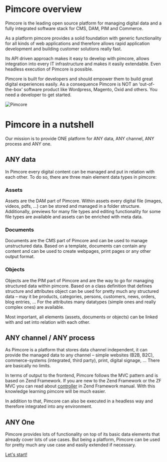# Pimcore overview
Pimcore is the leading open source platform for managing digital data and a fully integrated software stack for CMS, DAM, PIM and Commerce. 

As a platform pimcore provides a solid foundation with generic functionality for all kinds of web applications and therefore allows rapid application development and building customer solutions really fast. 

Its API driven approach makes it easy to develop with pimcore, allows integration into every IT infrastructure and makes it easily extendable. Even headless execution of Pimcore is possible. 

Pimcore is built for developers and should empower them to build great digital experiences easily. As a consequence Pimcore is NOT an ‘out-of-the-box’ software product like Wordpress, Magento, Oxid and others. You need a developer to get started. 

![Pimcore](/img/pimcore_basis.png)


# Pimcore in a nutshell
Our mission is to provide ONE platform for ANY data, ANY channel, ANY process and ANY one. 


## ANY data 
In Pimcore every digital content can be managed and put in relation with each other. To do so, there are three main element data types in pimcore:

### Assets
Assets are the DAM part of Pimcore. Within assets every digital file (images, videos, pdfs, …) can be stored and managed in a folder structure. Additionally, previews for many file types and editing functionality for some file types are available and assets can be enriched with meta data. 


### Documents
Documents are the CMS part of Pimcore and can be used to manage unstructured data. Based on a template, documents can contain any content and can be used to create webpages, print pages or any other output format. 


### Objects
Objects are the PIM part of Pimcore and are the way to go for managing structured data within pimcore. Based on a class definition that defines structure and attributes object can be used for pretty much any structured data – may it be products, categories, persons, customers, news, orders, blog entries, … For the attributes many datatypes (simple ones and really complex ones) are available.  


Most important, all elements (assets, documents or objects) can be linked with and set into relation with each other.


## ANY channel / ANY process
As Pimcore is a platform that stores data channel independent, it can provide the managed data to any channel – simple websites (B2B, B2C), commerce-systems (integrated, third party), print, digital signage, … There are basically no limits. 

In terms of output to the frontend, Pimcore follows the MVC pattern and is based on Zend Framework. If you are new to the Zend Framework or the ZF MVC you can read about [controller](http://framework.zend.com/manual/1.12/en/zend.controller.html) in Zend Framework manual. With this knowledge learning pimcore will be much easier.

In addition to that, Pimcore can also be executed in a headless way and therefore integrated into any environment. 


## ANY One 
Pimcore provides lots of functionality on top of its basic data elements that already cover lots of use cases. But being a platform, Pimcore can be used for pretty much any use case and easily extended if necessary. 



[Let's start!](!dev/Getting_Started)
